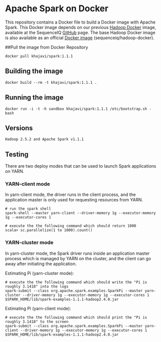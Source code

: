 Apache Spark on Docker
==========

This repository contains a Docker file to build a Docker image with Apache Spark. This Docker image depends on our previous [Hadoop Docker](https://github.com/sequenceiq/hadoop-docker) image, available at the SequenceIQ [GitHub](https://github.com/sequenceiq) page.
The base Hadoop Docker image is also available as an official [Docker image](https://registry.hub.docker.com/u/sequenceiq/hadoop-docker/) (sequenceiq/hadoop-docker).

##Pull the image from Docker Repository
```
docker pull khajavi/spark:1.1.1
```

## Building the image
```
docker build --rm -t khajavi/spark:1.1.1 .
```

## Running the image
```
docker run -i -t -h sandbox khajavi/spark:1.1.1 /etc/bootstrap.sh -bash
```

## Versions
```
Hadoop 2.5.2 and Apache Spark v1.1.1
```

## Testing

There are two deploy modes that can be used to launch Spark applications on YARN.

### YARN-client mode

In yarn-client mode, the driver runs in the client process, and the application master is only used for requesting resources from YARN.

```
# run the spark shell
spark-shell --master yarn-client --driver-memory 1g --executor-memory 1g --executor-cores 1

# execute the the following command which should return 1000
scala> sc.parallelize(1 to 1000).count()
```
### YARN-cluster mode

In yarn-cluster mode, the Spark driver runs inside an application master process which is managed by YARN on the cluster, and the client can go away after initiating the application.

Estimating Pi (yarn-cluster mode):

```
# execute the the following command which should write the "Pi is roughly 3.1418" into the logs
spark-submit --class org.apache.spark.examples.SparkPi --master yarn-cluster --driver-memory 1g --executor-memory 1g --executor-cores 1 $SPARK_HOME/lib/spark-examples-1.1.1-hadoop2.4.0.jar
```

Estimating Pi (yarn-client mode):

```
# execute the the following command which should print the "Pi is roughly 3.1418" to the screen
spark-submit --class org.apache.spark.examples.SparkPi --master yarn-client --driver-memory 1g --executor-memory 1g --executor-cores 1 $SPARK_HOME/lib/spark-examples-1.1.1-hadoop2.4.0.jar
```
